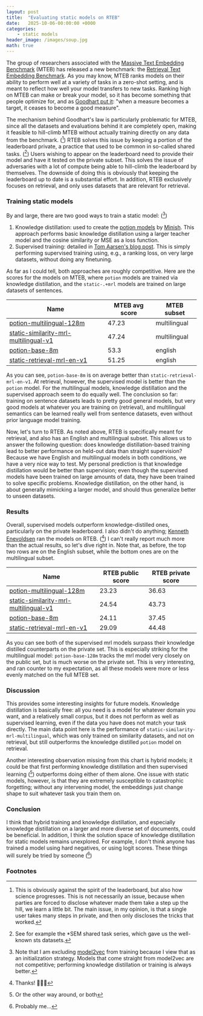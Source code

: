 ```yaml
---
layout: post
title:  "Evaluating static models on RTEB"
date:   2025-10-06-00:00:00 +0000
categories: 
    - static models
header_image: /images/soup.jpg
math: true
---
```


The group of researchers associated with the [Massive Text Embedding Benchmark](https://huggingface.co/spaces/mteb/leaderboard) (MTEB) has released a new benchmark: the [Retrieval Text Embedding Benchmark](https://huggingface.co/blog/rteb). As you may know, MTEB ranks models on their ability to perform well at a variety of tasks in a zero-shot setting, and is meant to reflect how well your model transfers to new tasks. Ranking high on MTEB can make or break your model, so it has become something that people optimize for, and as [Goodhart put it](https://en.wikipedia.org/wiki/Goodhart%27s_law): "when a measure becomes a target, it ceases to become a good measure". 

The mechanism behind Goodhart's law is particularly problematic for MTEB, since all the datasets and evaluations behind it are completely open, making it feasible to hill-climb MTEB without actually training directly on any data from the benchmark. ([^1]) RTEB solves this issue by keeping a portion of the leaderboard private, a practice that used to be common in so-called shared tasks. ([^2]) Users wishing to appear on the leaderboard need to provide their model and have it tested on the private subset. This solves the issue of adversaries with a lot of compute being able to hill-climb the leaderboard by themselves. The downside of doing this is obviously that keeping the leaderboard up to date is a substantial effort. In addition, RTEB exclusively focuses on retrieval, and only uses datasets that are relevant for retrieval.

### Training static models

By and large, there are two good ways to train a static model: ([^3])

1. Knowledge distillation: used to create the [potion models](https://huggingface.co/collections/minishlab/potion-6721e0abd4ea41881417f062) by [Minish](https://minish.ai/). This approach performs basic knowledge distillation using a larger teacher model and the cosine similarity or MSE as a loss function. 
2. Supervised training: detailed in [Tom Aarsen's blog post](https://huggingface.co/blog/static-embeddings). This is simply performing supervised training using, e.g., a ranking loss, on very large datasets, without doing any finetuning.

As far as I could tell, both approaches are roughly competitive. Here are the scores for the models on MTEB, where `potion` models are trained via knowledge distillation, and the `static-.+mrl` models are trained on large datasets of sentences.

| Name  | MTEB avg score         | MTEB subset |
|------|-------------------------|---------|
| [potion-multilingual-128m](https://huggingface.co/minishlab/potion-multilingual-128M)   | 47.23                  | multilingual |
| [static-similarity-mrl-multilingual-v1](https://huggingface.co/sentence-transformers/static-similarity-mrl-multilingual-v1) | 47.24    | multilingual |
| [potion-base-8m](https://huggingface.co/minishlab/potion-base-8M)   |  53.3  |  english
| [static-retrieval-mrl-en-v1](https://huggingface.co/sentence-transformers/static-retrieval-mrl-en-v1)  | 51.25                |  english

As you can see, `potion-base-8m` is on average better than `static-retrieval-mrl-en-v1`. At retrieval, however, the supervised model is better than the `potion` model. For the multilingual models, knowledge distillation and the supervised approach seem to do equally well. The conclusion so far: training on sentence datasets leads to pretty good general models, but very good models at whatever you are training on (retrieval), and multilingual semantics can be learned really well from sentence datasets, even without prior language model training.

Now, let's turn to RTEB. As noted above, RTEB is specifically meant for retrieval, and also has an English and multilingual subset. This allows us to answer the following question: does knowledge distillation-based training lead to better performance on held-out data than straight supervision? Because we have English and multilingual models in both conditions, we have a very nice way to test. My personal prediction is that knowledge distillation would be better than supervision; even though the supervised models have been trained on large amounts of data, they have been trained to solve specific problems. Knowledge distillation, on the other hand, is about generally mimicking a larger model, and should thus generalize better to unseen datasets. 

### Results

Overall, supervised models outperform knowledge-distilled ones, particularly on the private leaderboard. I also didn't do anything; [Kenneth Enevoldsen](https://www.linkedin.com/in/kennethenevoldsen/) ran the models on RTEB. ([^4]) I can't really report much more than the actual results, so let's dive right in. Note that, as before, the top two rows are on the English subset, while the bottom ones are on the multilingual subset. 

| Name  | RTEB public score         | RTEB private score |
|------|-------------------------|---------|
| [potion-multilingual-128m](https://huggingface.co/minishlab/potion-multilingual-128M)   | 23.23                  | 36.63 |
| [static-similarity-mrl-multilingual-v1](https://huggingface.co/sentence-transformers/static-similarity-mrl-multilingual-v1) | 24.54    | 43.73 |
| [potion-base-8m](https://huggingface.co/minishlab/potion-base-8M)   |  24.11  |  37.45
| [static-retrieval-mrl-en-v1](https://huggingface.co/sentence-transformers/static-retrieval-mrl-en-v1)  | 29.09                |  44.48

As you can see both of the supervised mrl models surpass their knowledge distilled counterparts on the private set. This is especially striking for the multilingual model: `potion-base-128m` tracks the mrl model very closely on the public set, but is much worse on the private set. This is very interesting, and ran counter to my expectation, as all these models were more or less evenly matched on the full MTEB set.

### Discussion

This provides some interesting insights for future models. Knowledge distillation is basically free: all you need is a model for whatever domain you want, and a relatively small corpus, but it does not perform as well as supervised learning, even if the data you have does not match your task directly. The main data point here is the performance of `static-similarity-mrl-multilingual`, which was only trained on similarity datasets, and not on retrieval, but still outperforms the knowledge distilled `potion` model on retrieval.

Another interesting observation missing from this chart is hybrid models; it could be that first performing knowledge distillation and then supervised learning ([^5]) outperforms doing either of them alone. One issue with static models, however, is that they are extremely susceptible to catastrophic forgetting; without any intervening model, the embeddings just change shape to suit whatever task you train them on.

### Conclusion

I think that hybrid training and knowledge distillation, and especially knowledge distillation on a larger and more diverse set of documents, could be beneficial. In addition, I think the solution space of knowledge distillation for static models remains unexplored. For example, I don't think anyone has trained a model using hard negatives, or using logit scores. These things will surely be tried by someone ([^6])

### Footnotes

[^1]: This is obviously against the spirit of the leaderboard, but also how science progresses. This is not necessarily an issue, because when parties are forced to disclose whatever made them take a step up the hill, we learn a little bit. The main issue, in my opinion, is that a single user takes many steps in private, and then only discloses the tricks that worked.

[^2]: See for example the *SEM shared task series, which gave us the well-known sts datasets.

[^3]: Note that I am excluding [model2vec](https://github.com/MinishLab/model2vec) from training because I view that as an initialization strategy. Models that come straight from model2vec are not competitive; performing knowledge distillation or training is always better.

[^4]: Thanks! 🙏🙏🙏

[^5]: Or the other way around, or both

[^6]: Probably me...